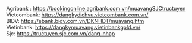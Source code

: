 Agribank : https://bookingonline.agribank.com.vn/muavangSJCtructuyen  
Vietcombank: https://dangkydichvu.vietcombank.com.vn/  
BIDV: https://ebank.bidv.com.vn/DKNHDT/muavang.htm  
Vietinbank: https://dangkymuavang.vietinbankgold.vn/  
Sjc: https://tructuyen.sjc.com.vn/dang-nhap  
